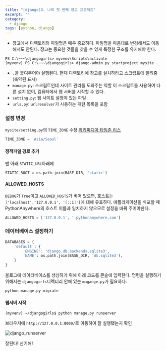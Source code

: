 ```yaml
---
title: "[django]3. 나의 첫 번째 장고 프로젝트"
excerpt: ""
category:
  - django
tags: [python, django]
---
```


- 장고에서 디렉토리와 파일명은 매우 중요하다. 파일명을 마음대로 변경해서도 이동해서도 안된다. 장고는 중요한 것들을 찾을 수 있게 특정한 구조를 유지해야 한다.

```
PS C:\~~~\djangogirls> myvenv\Scripts\activate
(myvenv) PS C:\~~~\djangogirls> django-admin.py startproject mysite .
```

- `.`을 붙여주어야 실행된다. 현재 디렉토리에 장고를 설치하라고 스크립트에 알려줌(축약된 표시)
- `manage.py`: 스크립트인데 사이트 관리를 도와주는 역할 이 스크립트를 사용하여 다른 설치 없이, 컴퓨터에서 웹 서버를 시작할 수 있다.
- `setting.py`: 웹 사이트 설정이 있는 파일
- `urls.py`: `urlresolver`가 사용하는 패턴 목록을 포함



### 설정 변경

`mysite/setting.py`의 `TIME_ZONE` 수정 [위키피디아 타임존 리스](https://en.wikipedia.org/wiki/List_of_tz_database_time_zones)

```python
TIME_ZONE = 'Asia/Seoul'
```

#### 정적파일 경로 추가

맨 아래 `STATIC_URL`아래에

```python
STATIC_ROOT = os.path.join(BASE_DIR, 'static')
```

#### ALLOWED_HOSTS

`DEBUG`가 `True`이고 `ALLOWED_HOSTS`가 비어 있으면, 호스트는 `['localhost','127.0.0.1', '[::1]']`에 대해 유효하다. 애플리케이션을 배포할 때 PythonAnywhere의 호스트 이름과 일치하지 않으므로 설정을 바꿔 주어야한다.

```python
ALLOWED_HOSTS = ['127.0.0.1', '.pythonanywhere.com']
```



### 데이터베이스 설정하기

```python
DATABASES = {
    'default': {
        'ENGINE': 'django.db.backends.sqlite3',
        'NAME': os.path.join(BASE_DIR, 'db.sqlite3'),
    }
}
```

블로그에 데이터베이스를 생성하기 위해 아래 코드를 콘솔에 입력한다. 명령을 실행하기 위해서는 `djangogirls`디렉터리 안에 있는 `magange.py`가 필요하다.

```
python manage.py migrate
```

#### 웹서버 시작

```
(myvenv) ~/djangogirls$ python manage.py runserver
```

브라우저에 `http://127.0.0.1:8000/`로 이동하여 잘 실행됐는지 확인

![django_runserver](https://user-images.githubusercontent.com/53068706/107882446-bae8df80-6f2c-11eb-896d-1bb9e2bd4034.png)

잘된다! 신기해!